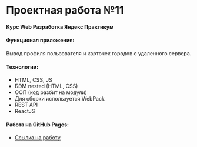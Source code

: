 # Проектная работа №11

#### Курс Web Разработка Яндекс Практикум 

#### Функционал приложения:
Вывод профиля пользователя и карточек городов с удаленного сервера.

#### Технологии:
* HTML, CSS, JS
* БЭМ nested (HTML, CSS)
* ООП (код разбит на модули)
* Для сборки используется WebPack
* REST API
* ReactJS

#### Работа на GitHub Pages:  
* [Ссылка на работу](https://bambuslik.github.io/mesto-react/)

